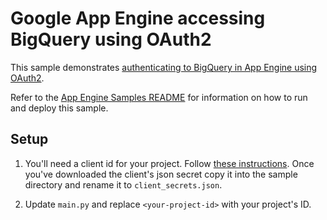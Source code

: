 # Google App Engine accessing BigQuery using OAuth2

This sample demonstrates [authenticating to BigQuery in App Engine using OAuth2](https://cloud.google.com/bigquery/authentication).

Refer to the [App Engine Samples README](../README.md) for information on how to run and deploy this sample.

## Setup

1. You'll need a client id for your project. Follow [these instructions](https://cloud.google.com/bigquery/authentication#clientsecrets). Once you've downloaded the client's json secret copy it into the sample directory and rename it to `client_secrets.json`.

2. Update `main.py` and replace `<your-project-id>` with your project's ID.
